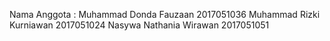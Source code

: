 Nama Anggota  : Muhammad Donda Fauzaan 2017051036
                Muhammad Rizki Kurniawan 2017051024
                Nasywa Nathania Wirawan 2017051051
